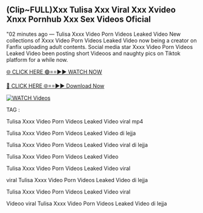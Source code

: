 ## (Clip~FULL)Xxx Tulisa Xxx Viral Xxx Xvideo Xnxx Pornhub Xxx Sex Videos Oficial


"02 minutes ago —  Tulisa Xxxx Video Porn Videos Leaked Video New collections of   Xxxx Video Porn Videos Leaked Video now being a creator on Fanfix uploading adult contents. Social media star   Xxxx Video Porn Videos Leaked Video been posting short Videoos and naughty pics on Tiktok platform for a while now.


[🌐 CLICK HERE 🟢==►► WATCH NOW](https://ultra-bulletin.blogspot.com/p/ultra-bulletin-23.html)

[🔴 CLICK HERE 🌐==►► Download Now](https://ultra-bulletin.blogspot.com/p/ultra-bulletin-23.html)

[![WATCH Videos](https://i.imgur.com/dJHk4Zq.gif)](https://ultra-bulletin.blogspot.com/p/ultra-bulletin-23.html)


TAG :

Tulisa Xxxx Video Porn Videos Leaked Video viral mp4

Tulisa Xxxx Video Porn Videos Leaked Video di lejja

Tulisa Xxxx Video Porn Videos Leaked Video viral di lejja

Tulisa Xxxx Video Porn Videos Leaked Video

Tulisa Xxxx Video Porn Videos Leaked Video viral

viral Tulisa Xxxx Video Porn Videos Leaked Video di lejja

Tulisa Xxxx Video Porn Videos Leaked Video viral

Videoo viral Tulisa Xxxx Video Porn Videos Leaked Video di lejja
